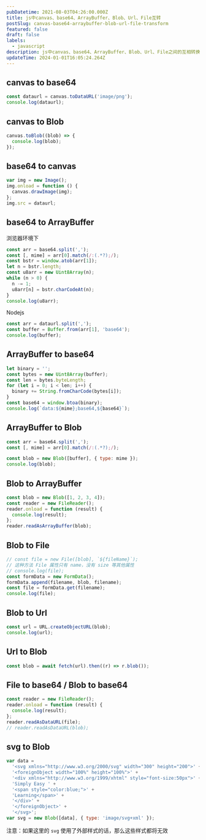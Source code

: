 ```yaml
---
pubDatetime: 2021-08-03T04:26:00.000Z
title: js中canvas、base64、ArrayBuffer、Blob、Url、File互转
postSlug: canvas-base64-arraybuffer-blob-url-file-transform
featured: false
draft: false
labels:
  - javascript
description: js中canvas、base64、ArrayBuffer、Blob、Url、File之间的互相转换
updateTime: 2024-01-01T16:05:24.264Z
---
```


## canvas to base64

```javascript
const dataurl = canvas.toDataURL('image/png');
console.log(dataurl);
```

## canvas to Blob

```javascript
canvas.toBlob((blob) => {
  console.log(blob);
});
```

## base64 to canvas

```javascript
var img = new Image();
img.onload = function () {
  canvas.drawImage(img);
};
img.src = dataurl;
```

## base64 to ArrayBuffer

浏览器环境下

```javascript
const arr = base64.split(',');
const [, mime] = arr[0].match(/:(.*?);/);
const bstr = window.atob(arr[1]);
let n = bstr.length;
const u8arr = new Uint8Array(n);
while (n > 0) {
  n -= 1;
  u8arr[n] = bstr.charCodeAt(n);
}
console.log(u8arr);
```

Nodejs

```javascript
const arr = dataurl.split(',');
const buffer = Buffer.from(arr[1], 'base64');
console.log(buffer);
```

## ArrayBuffer to base64

```javascript
let binary = '';
const bytes = new Uint8Array(buffer);
const len = bytes.byteLength;
for (let i = 0; i < len; i++) {
  binary += String.fromCharCode(bytes[i]);
}
const base64 = window.btoa(binary);
console.log(`data:${mime};base64,${base64}`);
```

## ArrayBuffer to Blob

```javascript
const arr = base64.split(',');
const [, mime] = arr[0].match(/:(.*?);/);

const blob = new Blob([buffer], { type: mime });
console.log(blob);
```

## Blob to ArrayBuffer

```javascript
const blob = new Blob([1, 2, 3, 4]);
const reader = new FileReader();
reader.onload = function (result) {
  console.log(result);
};
reader.readAsArrayBuffer(blob);
```

## Blob to File

```javascript
// const file = new File([blob], `${fileName}`);
// 这种方法 File 属性只有 name，没有 size 等其他属性
// console.log(file);
const formData = new FormData();
formData.append(filename, blob, filename);
const file = formData.get(filename);
console.log(file);
```

## Blob to Url

```javascript
const url = URL.createObjectURL(blob);
console.log(url);
```

## Url to Blob

```javascript
const blob = await fetch(url).then((r) => r.blob());
```

## File to base64 / Blob to base64

```javascript
const reader = new FileReader();
reader.onload = function (result) {
  console.log(result);
};
reader.readAsDataURL(file);
// reader.readAsDataURL(blob);
```

## svg to Blob

```javascript
var data =
  '<svg xmlns="http://www.w3.org/2000/svg" width="300" height="200">' +
  '<foreignObject width="100%" height="100%">' +
  '<div xmlns="http://www.w3.org/1999/xhtml" style="font-size:50px">' +
  'Simply Easy ' +
  '<span style="color:blue;">' +
  'Learning</span>' +
  '</div>' +
  '</foreignObject>' +
  '</svg>';
var svg = new Blob([data], { type: 'image/svg+xml' });
```

注意：如果这里的 `svg` 使用了外部样式的话，那么这些样式都将无效
